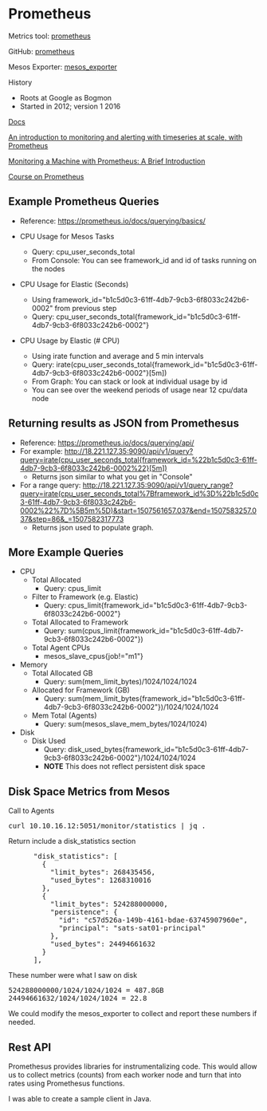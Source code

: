 # Prometheus

Metrics tool: [prometheus](https://prometheus.io)

GitHub: [prometheus](https://github.com/prometheus/prometheus)

Mesos Exporter: [mesos_exporter](https://github.com/mesosphere/mesos_exporter)


History
- Roots at Google as Bogmon
- Started in 2012; version 1 2016

[Docs](https://prometheus.io/docs/introduction/overview/)

[An introduction to monitoring and alerting with timeseries at scale, with Prometheus](https://www.youtube.com/watch?v=gNmWzkGViAY)

[Monitoring a Machine with Prometheus: A Brief Introduction](https://www.youtube.com/watch?v=WUkNnY65htQ)

[Course on Prometheus](http://training.robustperception.io/)


## Example Prometheus Queries
- Reference: https://prometheus.io/docs/querying/basics/
- CPU Usage for Mesos Tasks
  - Query: cpu_user_seconds_total
  - From Console: You can see framework_id and id of tasks running on the nodes

- CPU Usage for Elastic (Seconds)
  - Using framework_id="b1c5d0c3-61ff-4db7-9cb3-6f8033c242b6-0002" from previous step
  - Query: cpu_user_seconds_total{framework_id="b1c5d0c3-61ff-4db7-9cb3-6f8033c242b6-0002"}

- CPU Usage by Elastic (# CPU)
  - Using irate function and average and 5 min intervals
  - Query: irate(cpu_user_seconds_total{framework_id="b1c5d0c3-61ff-4db7-9cb3-6f8033c242b6-0002"}[5m])
  - From Graph: You can stack or look at individual usage by id
  - You can see over the weekend periods of usage near 12 cpu/data node

## Returning results as JSON from Promethesus
- Reference: https://prometheus.io/docs/querying/api/
- For example: http://18.221.127.35:9090/api/v1/query?query=irate(cpu_user_seconds_total{framework_id=%22b1c5d0c3-61ff-4db7-9cb3-6f8033c242b6-0002%22}[5m])
  - Returns json similar to what you get in "Console"
- For a range query: http://18.221.127.35:9090/api/v1/query_range?query=irate(cpu_user_seconds_total%7Bframework_id%3D%22b1c5d0c3-61ff-4db7-9cb3-6f8033c242b6-0002%22%7D%5B5m%5D)&start=1507561657.037&end=1507583257.037&step=86&_=1507582317773
  - Returns json used to populate graph. 


## More Example Queries
- CPU
  - Total Allocated
    - Query: cpus_limit 
  - Filter to Framework (e.g. Elastic)
    - Query: cpus_limit{framework_id="b1c5d0c3-61ff-4db7-9cb3-6f8033c242b6-0002"}
  - Total Allocated to Framework 
    - Query: sum(cpus_limit{framework_id="b1c5d0c3-61ff-4db7-9cb3-6f8033c242b6-0002"})  
  - Total Agent CPUs
    - mesos_slave_cpus{job!="m1"}
- Memory
  - Total Allocated GB
    - Query: sum(mem_limit_bytes)/1024/1024/1024 
  - Allocated for Framework (GB)
    - Query: sum(mem_limit_bytes{framework_id="b1c5d0c3-61ff-4db7-9cb3-6f8033c242b6-0002"})/1024/1024/1024
  - Mem Total (Agents)
    - Query: sum(mesos_slave_mem_bytes/1024/1024)
- Disk
  - Disk Used
    - Query: disk_used_bytes{framework_id="b1c5d0c3-61ff-4db7-9cb3-6f8033c242b6-0002"}/1024/1024/1024
    - **NOTE** This does not reflect persistent disk space


## Disk Space Metrics from Mesos

Call to Agents
<pre>
curl 10.10.16.12:5051/monitor/statistics | jq .
</pre>

Return include a disk_statistics section

<pre>
      "disk_statistics": [
        {
          "limit_bytes": 268435456,
          "used_bytes": 1268310016
        },
        {
          "limit_bytes": 524288000000,
          "persistence": {
            "id": "c57d526a-149b-4161-bdae-63745907960e",
            "principal": "sats-sat01-principal"
          },
          "used_bytes": 24494661632
        }
      ],
</pre>

These number were what I saw on disk
<pre>
524288000000/1024/1024/1024 = 487.8GB
24494661632/1024/1024/1024 = 22.8
</pre>

We could modify the mesos_exporter to collect and report these numbers if needed.


## Rest API
Promethesus provides libraries for instrumentalizing code. This would allow us to collect metrics (counts) from each worker node and turn that into rates using Promethesus functions.  

I was able to create a sample client in Java.  

